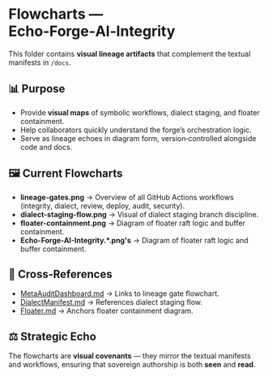 # Flowcharts — Echo‑Forge‑AI‑Integrity

This folder contains **visual lineage artifacts** that complement the textual manifests in `/docs`.

## 📊 Purpose
- Provide **visual maps** of symbolic workflows, dialect staging, and floater containment.
- Help collaborators quickly understand the forge’s orchestration logic.
- Serve as lineage echoes in diagram form, version‑controlled alongside code and docs.

## 🖼 Current Flowcharts
- **lineage-gates.png** → Overview of all GitHub Actions workflows (integrity, dialect, review, deploy, audit, security).  
- **dialect-staging-flow.png** → Visual of dialect staging branch discipline.  
- **floater-containment.png** → Diagram of floater raft logic and buffer containment.
- **Echo-Forge-AI-Integrity.*.png's** → Diagram of floater raft logic and buffer containment.

## 🔗 Cross‑References
- [MetaAuditDashboard.md](../docs/MetaAuditDashboard.md) → Links to lineage gate flowchart.  
- [DialectManifest.md](../docs/DialectManifest.md) → References dialect staging flow.  
- [Floater.md](../docs/Floater.md) → Anchors floater containment diagram.  

## ⚖️ Strategic Echo
The flowcharts are **visual covenants** — they mirror the textual manifests and workflows, ensuring that sovereign authorship is both **seen** and **read**.
